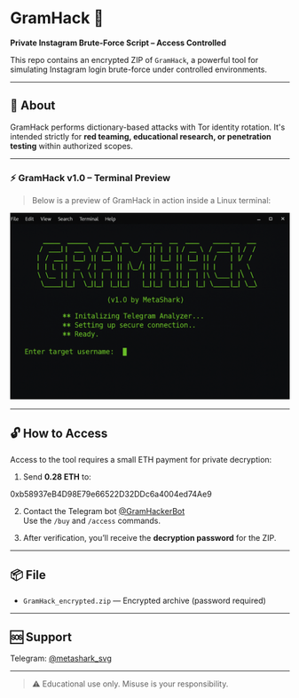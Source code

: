 # GramHack 🔐

**Private Instagram Brute-Force Script – Access Controlled**

This repo contains an encrypted ZIP of `GramHack`, a powerful tool for simulating Instagram login brute-force under controlled environments.

---

## 🚀 About

GramHack performs dictionary-based attacks with Tor identity rotation. It's intended strictly for **red teaming, educational research, or penetration testing** within authorized scopes.

---

### ⚡ GramHack v1.0 – Terminal Preview

> Below is a preview of GramHack in action inside a Linux terminal:

![GramHack Terminal](https://github.com/MetaShark-svg/GramHack/blob/main/gramhack_screenshot.png?raw=true)

---

## 🔓 How to Access

Access to the tool requires a small ETH payment for private decryption:

1. Send **0.28 ETH** to:

0xb58937eB4D98E79e66522D32DDc6a4004ed74Ae9


2. Contact the Telegram bot [@GramHackerBot](https://t.me/GramHackerBot)  
Use the `/buy` and `/access` commands.

3. After verification, you’ll receive the **decryption password** for the ZIP.

---

## 📦 File

- `GramHack_encrypted.zip` — Encrypted archive (password required)

---

## 🆘 Support

Telegram: [@metashark_svg](https://t.me/metashark_svg)

---

> ⚠️ Educational use only. Misuse is your responsibility.
